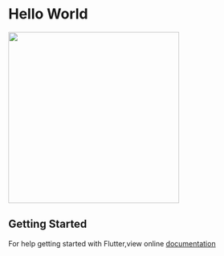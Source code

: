 # Hello World
<img src = "https://user-images.githubusercontent.com/40803579/55147831-532b1f00-5171-11e9-893a-a83e7a6ffe4d.png" width = "340">

## Getting Started
For help getting started with Flutter,view online [documentation](https://flutter.dev)
